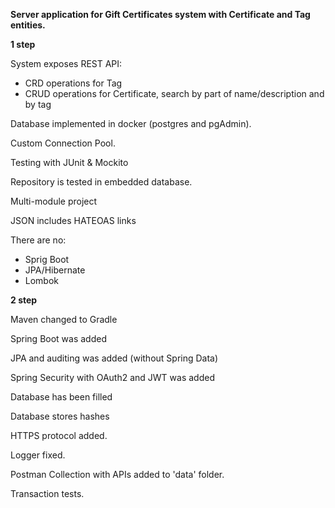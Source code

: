 **Server application for Gift Certificates system with Certificate and Tag entities.**

**1 step**

System exposes REST API:
- CRD operations for Tag
- CRUD operations for Certificate, search by part of name/description and by tag

Database implemented in docker (postgres and pgAdmin).

Custom Connection Pool.

Testing with JUnit & Mockito

Repository is tested in embedded database.

Multi-module project

JSON includes HATEOAS links

There are no:
- Sprig Boot
- JPA/Hibernate
- Lombok

**2 step**

Maven changed to Gradle

Spring Boot was added

JPA and auditing was added (without Spring Data)

Spring Security with OAuth2 and JWT was added

Database has been filled

Database stores hashes

HTTPS protocol added.

Logger fixed.

Postman Collection with APIs added to 'data' folder.

Transaction tests.
